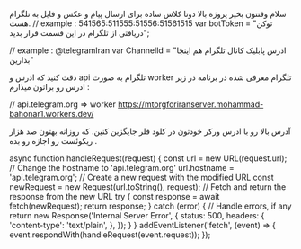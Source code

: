 سلام وقتتون بخیر پروژه بالا دوتا کلاس ساده برای ارسال پیام و عکس و فایل به تلگرام هست.
// example : 541565:511555:51556:51561515
var botToken = "توکن دریافتی از تلگرام در این قسمت قرار بدید";

// example : @telegramIran
var ChannelId = "ادرس پابلیک کانال تلگرام هم اینجا بذارین" 

دقت کنید که ادرس و api تلگرام به صورت worker تلگرام معرفی شده در برنامه در زیر ادرس رو براتون میذارم : 

// api.telegram.org => worker
https://mtorgforiranserver.mohammad-bahonar1.workers.dev/

آدرس بالا رو با ادرس ورکر خودتون در کلود فلر جایگزین کنین. که روزانه بهتون صد هزار ریکوئست رو اجازه رو بده .

async function handleRequest(request) {
	const url = new URL(request.url);
	// Change the hostname to 'api.telegram.org'
	url.hostname = 'api.telegram.org';
	// Create a new request with the modified URL
	const newRequest = new Request(url.toString(), request);
	// Fetch and return the response from the new URL
	try {
	  const response = await fetch(newRequest);
	  return response;
	} catch (error) {
	  // Handle errors, if any
	  return new Response('Internal Server Error', {
		status: 500,
		headers: {
		  'content-type': 'text/plain',
		},
	  });
	}
  }
  addEventListener('fetch', (event) => {
	event.respondWith(handleRequest(event.request));
});
